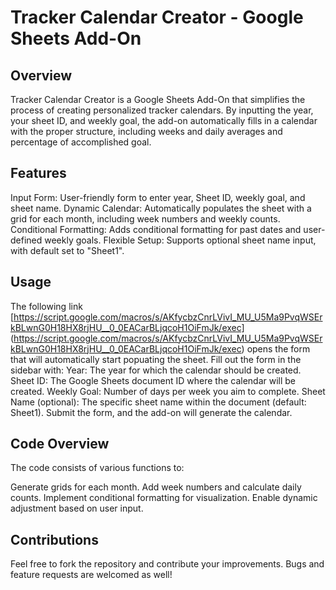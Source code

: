 # Tracker Calendar Creator - Google Sheets Add-On
## Overview
Tracker Calendar Creator is a Google Sheets Add-On that simplifies the process of creating personalized tracker calendars. By inputting the year, your sheet ID, and weekly goal, the add-on automatically fills in a calendar with the proper structure, including weeks and daily averages and percentage of accomplished goal.

## Features
Input Form: User-friendly form to enter year, Sheet ID, weekly goal, and sheet name.
Dynamic Calendar: Automatically populates the sheet with a grid for each month, including week numbers and weekly counts.
Conditional Formatting: Adds conditional formatting for past dates and user-defined weekly goals.
Flexible Setup: Supports optional sheet name input, with default set to "Sheet1".

## Usage
The following link
[https://script.google.com/macros/s/AKfycbzCnrLVivI_MU_U5Ma9PvqWSErkBLwnG0H18HX8rjHU__0_0EACarBLjqcoH1OiFmJk/exec]
(https://script.google.com/macros/s/AKfycbzCnrLVivI_MU_U5Ma9PvqWSErkBLwnG0H18HX8rjHU__0_0EACarBLjqcoH1OiFmJk/exec)
opens the form that will automatically start popuating the sheet.
Fill out the form in the sidebar with:
Year: The year for which the calendar should be created.
Sheet ID: The Google Sheets document ID where the calendar will be created.
Weekly Goal: Number of days per week you aim to complete.
Sheet Name (optional): The specific sheet name within the document (default: Sheet1).
Submit the form, and the add-on will generate the calendar.
## Code Overview
The code consists of various functions to:

Generate grids for each month.
Add week numbers and calculate daily counts.
Implement conditional formatting for visualization.
Enable dynamic adjustment based on user input.
## Contributions
Feel free to fork the repository and contribute your improvements. Bugs and feature requests are welcomed as well!
